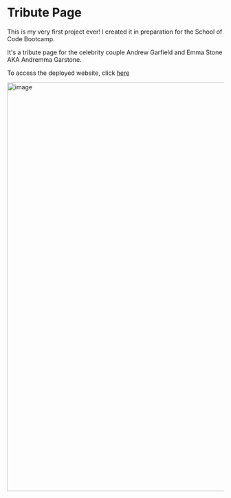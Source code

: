 # Tribute Page
This is my very first project ever!
I created it in preparation for the School of Code Bootcamp.

It's a tribute page for the celebrity couple Andrew Garfield and Emma Stone AKA Andremma Garstone.

To access the deployed website, click [here](https://stardust5555.github.io/Tribute-Page/)

<img width="952" alt="image" src="https://user-images.githubusercontent.com/103673974/187696624-c1f5fae8-aea1-44eb-84cb-06e6e1db2866.png">


